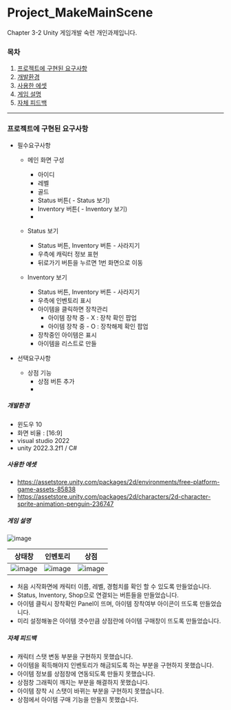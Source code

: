 # Project_MakeMainScene
Chapter 3-2 Unity 게임개발 숙련 개인과제입니다.

### 목차
1. [프로젝트에 구현된 요구사항](#프로젝트에-구현된-요구사항)
2. [개발환경](#개발환경)
3. [사용한 에셋](#사용한-에셋)
4. [게임 설명](#게임-설명)
5. [자체 피드백](#자체-피드백)


----

### 프로젝트에 구현된 요구사항
- 필수요구사항
    - 메인 화면 구성
        - 아이디
        - 레벨
        - 골드
        - Status 버튼(  - Status 보기)
        - Inventory 버튼( - Inventory 보기)
        *  
    - Status 보기
      - Status 버튼, Inventory 버튼 - 사라지기
      - 우측에 캐릭터 정보 표현
      - 뒤로가기 버튼을 누르면 1번 화면으로 이동
    - Inventory 보기
      - Status 버튼, Inventory 버튼 - 사라지기
      - 우측에 인벤토리 표시
      - 아이템을 클릭하면 장착관리
          - 아이템 장착 중 - X  : 장착 확인 팝업
          - 아이템 장착 중 - O  : 장착해제 확인 팝업
      - 장착중인 아이템은 표시

      * 아이템을 리스트로 만들
     
- 선택요구사항
    - 상점 기능
      - 상점 버튼 추가
      * 
        
##### 개발환경
- 윈도우 10
- 화면 비율 : [16:9]
- visual studio 2022
- unity 2022.3.2f1 / C#
  

##### 사용한 에셋
- https://assetstore.unity.com/packages/2d/environments/free-platform-game-assets-85838
- https://assetstore.unity.com/packages/2d/characters/2d-character-sprite-animation-penguin-236747


##### 게임 설명

![image](https://github.com/Einstephener/Project_MakeMainScene/assets/128495083/a937afc9-d865-43e1-bc99-838207a3b8e5)

|상태창|인벤토리|상점|
|---|---|---|
|![image](https://github.com/Einstephener/Project_MakeMainScene/assets/128495083/839c4116-c74c-4e8f-a11c-77d44de1db64)|![image](https://github.com/Einstephener/Project_MakeMainScene/assets/128495083/f693071e-03cc-4467-b18e-53c4c69de788)|![image](https://github.com/Einstephener/Project_MakeMainScene/assets/128495083/df8b9e51-431c-45c5-b55d-d7389f1240e9)|

- 처음 시작화면에 캐릭터 이름, 레벨, 경험치를 확인 할 수 있도록 만들었습니다.
- Status, Inventory, Shop으로 연결되는 버튼들을 만들었습니다.
- 아이템 클릭시 장착확인 Panel이 뜨며, 아이템 장착여부 아이콘이 뜨도록 만들었습니다.
- 미리 설정해놓은 아이템 갯수만큼 상점란에 아이템 구매창이 뜨도록 만들었습니다.


##### 자체 피드백
- 캐릭터 스탯 변동 부분을 구현하지 못했습니다.
- 아이템을 획득해야지 인벤토리가 해금되도록 하는 부분을 구현하지 못했습니다.
- 아이템 정보를 상점창에 연동되도록 만들지 못했습니다.
- 상점창 그래픽이 깨지는 부분을 해결하지 못했습니다.
- 아이템 장착 시 스탯이 바뀌는 부분을 구현하지 못했습니다.
- 상점에서 아이템 구매 기능을 만들지 못했습니다.

